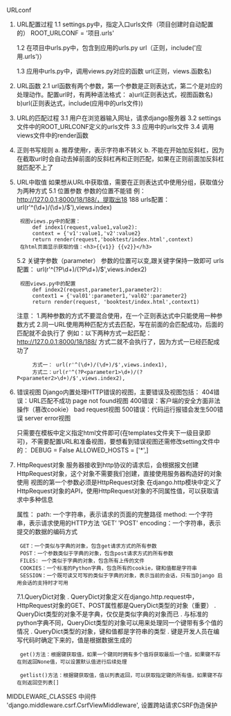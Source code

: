 URLconf
1. URL配置过程
    1.1 settings.py中，指定入口urls文件（项目创建时自动配置的）
        ROOT_URLCONF = '项目.urls'

    1.2 在项目中urls.py中，包含到应用的urls.py
        url（正则，include('应用.urls')）

    1.3 应用中urls.py中，调用views.py对应的函数
        url(正则，views.函数名)

2. URL函数
    2.1 url函数有两个参数，第一个参数是正则表达式，第二个是对应的处理动作。配置url时，有两种语法格式：
        a)url(正则表达式，视图函数名)
        b)url(正则表达式，include(应用中的urls文件))

3. URL的匹配过程
    3.1 用户在浏览器输入网址，请求django服务器
    3.2 settings文件中的ROOT_URLCONF定义的urls文件
    3.3 应用中的urls文件
    3.4 调用views文件中的render函数

4. 正则书写规则
    a. 推荐使用r，表示字符串不转义
    b. 不能在开始加反斜杠，因为在截取url时会自动去掉前面的反斜杠再和正则匹配，如果在正则前面加反斜杠就匹配不上了

5. URL中取值
    如果想从URL中获取值，需要在正则表达式中使用分组，获取值分为两种方式
    5.1 位置参数 参数的位置不能错
        例：http://127.0.0.1:8000/18/188/，提取出18  188
        urls配置：
            url(r'^(\d+)/(\d+)/$'),views.index)

        视图views.py中的配置：
            def index1(request,value1,value2):
            context = {'v1':value1,'v2':value2}
            return render(request,'booktest/index.html',context)
        在html页面显示获取的值：<h3>{{v1}} {{v2}}</h3>
        
    5.2 关键字参数（parameter） 参数的位置可以变,跟关键字保持一致即可
        urls配置：
            url(r'^(?P<parameter1>\d+)/(?P<parameter2>\d+)/$',views.index2)
        
        视图views.py中的配置
            def index2(request,parameter1,parameter2):
            context1 = {'val01':parameter1,'val02':parameter2}
            return render(request, 'booktest/index.html',context1)

    注意：
        1.两种参数的方式不要混合使用，在一个正则表达式中只能使用一种参数方式
        2.同一URL使用两种匹配方式去匹配，写在前面的会匹配成功，后面的匹配就不会执行了
        例如：以下两种方式一起匹配：http://127.0.0.1:8000/18/188/ 方式二就不会执行了，因为方式一已经匹配成功了

            方式一： url(r'^(\d+)/(\d+)/$',views.index1),
            方式二：url(r'^(?P<parameter1>\d+)/(?P<parameter2>\d+)/$',views.index2),

6. 错误视图
    Django内置处理HTTP错误的视图，主要错误及视图包括：
        404错误：URL匹配不成功 page not found视图
        400错误：客户端的安全方面非法操作（篡改cookie） bad request视图
        500错误：代码运行报错会发生500错误 server error视图

    只需要在模板中定义指定html文件即可(在templates文件夹下一级目录即可)，不需要配置URL和准备视图，要想看到错误视图还需修改setting文件中的：
        DEBUG = False
        ALLOWED_HOSTS = ['*',]

7. HttpRequest对象
    服务器接收到http协议的请求后，会根据报文创建HttpRequest对象，这个对象不需要我们创建，直接使用服务器构造好的对象使用
    视图的第一个参数必须是HttpRequest对象
    在django.http模块中定义了HttpRequest对象的API，使用HttpRequest对象的不同属性值，可以获取请求中多种信息

    属性：
        path: 一个字符串，表示请求的页面的完整路径
        method: 一个字符串，表示请求使用的HTTP方法 ‘GET’ 'POST'
        encoding：一个字符串，表示提交的数据的编码方式
        
        GET：一个类似与字典的对象，包含get请求方式的所有参数
        POST：一个参数类似于字典的对象，包含post请求方式的所有参数
        FILES: 一个类似于字典的对象，包含所有上传的文件
        COOKIES：一个标准的Python字典，包含所有的cookie，键和值都是字符串
        SESSION：一个既可读又可写的类似于字典的对象，表示当前的会话，只有当Django 启用会话的支持时才可用

    7.1.QueryDict对象
        . QueryDict对象定义在django.http.request中，HttpRequest对象的GET、POST属性都是QueryDict类型的对象（重要）
        . QueryDict类型的对象不是字典，仅仅是类似字典的对象而已
        . 与标准的python字典不同，QueryDict类型的对象可以用来处理同一个键带有多个值的情况
        . QueryDict类型的对象，键和值都是字符串的类型
        . 键是开发人员在编写代码时确定下来的，值是根据数据生成的

        get()方法：根据键获取值，如果一个键同时拥有多个值将获取最后一个值，如果键不存在则返回None值，可以设置默认值进行后续处理

        getlist()方法：根据键获取值，值以列表返回，可以获取指定键的所有值，如果键不存在则返回空列表[]


MIDDLEWARE_CLASSES  中间件
'django.middleware.csrf.CsrfViewMiddleware', 设置跨站请求CSRF伪造保护

    

    
